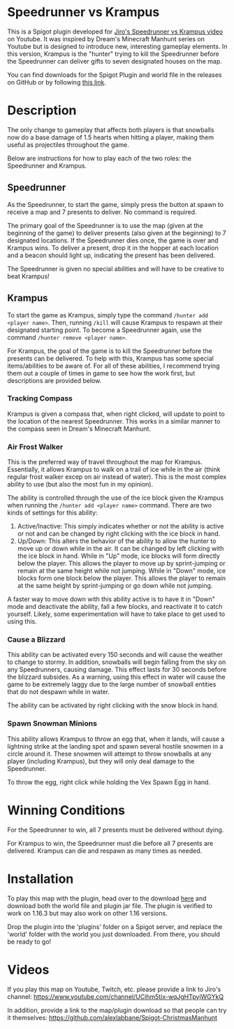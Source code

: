 # Speedrunner vs Krampus

This is a Spigot plugin developed for [Jiro's Speedrunner vs Krampus video](https://www.youtube.com/channel/UCihm5tjx-wqJgHTpyjWGYkQ) on Youtube. It was inspired by Dream's Minecraft Manhunt series on Youtube but is designed to introduce new, interesting gameplay elements. In this version, Krampus is the "hunter" trying to kill the Speedrunner before the Speedrunner can deliver gifts to seven designated houses on the map.

You can find downloads for the Spigot Plugin and world file in the releases on GitHub or by following [this link](https://github.com/alexlabbane/Spigot-ChristmasManhunt/releases/tag/1.0).

# Description

The only change to gameplay that affects both players is that snowballs now do a base damage of 1.5 hearts when hitting a player, making them useful as projectiles throughout the game.

Below are instructions for how to play each of the two roles: the Speedrunner and Krampus.

## Speedrunner

As the Speedrunner, to start the game, simply press the button at spawn to receive a map and 7 presents to deliver. No command is required.

The primary goal of the Speedrunner is to use the map (given at the beginning of the game) to deliver presents (also given at the beginning) to 7 designated locations. If the Speedrunner dies once, the game is over and Krampus wins. To deliver a present, drop it in the hopper at each location and a beacon should light up, indicating the present has been delivered.

The Speedrunner is given no special abilities and will have to be creative to beat Krampus!

## Krampus

To start the game as Krampus, simply type the command `/hunter add <player name>`. Then, running `/kill` will cause Krampus to respawn at their designated starting point. To become a Speedrunner again, use the command `/hunter remove <player name>`.

For Krampus, the goal of the game is to kill the Speedrunner before the presents can be delivered. To help with this, Krampus has some special items/abilities to be aware of. For all of these abilities, I recommend trying them out a couple of times in game to see how the work first, but descriptions are provided below.

### Tracking Compass

Krampus is given a compass that, when right clicked, will update to point to the location of the nearest Speedrunner. This works in a similar manner to the compass seen in Dream's Minecraft Manhunt.

### Air Frost Walker

This is the preferred way of travel throughout the map for Krampus. Essentially, it allows Krampus to walk on a trail of ice while in the air (think regular frost walker excep on air instead of water). This is the most complex ability to use (but also the most fun in my opinion).

The ability is controlled through the use of the ice block given the Krampus when running the `/hunter add <player name>` command. There are two kinds of settings for this ability:

1) Active/Inactive: This simply indicates whether or not the ability is active or not and can be changed by right clicking with the ice block in hand.
2) Up/Down: This alters the behavior of the ability to allow the hunter to move up or down while in the air. It can be changed by left clicking with the ice block in hand.
While in "Up" mode, ice blocks will form directly below the player. This allows the player to move up by sprint-jumping or remain at the same height while not jumping. While in "Down" mode, ice blocks form one block below the player. This allows the player to remain at the same height by sprint-jumping or go down while not jumping.

A faster way to move down with this ability active is to have it in "Down" mode and deactivate the ability, fall a few blocks, and reactivate it to catch yourself. Likely, some experimentation will have to take place to get used to using this.

### Cause a Blizzard

This ability can be activated every 150 seconds and will cause the weather to change to stormy. In addition, snowballs will begin falling from the sky on any Speedrunners, causing damage. This effect lasts for 30 seconds before the blizzard subsides. As a warning, using this effect in water will cause the game to be extremely laggy due to the large number of snowball entities that do not despawn while in water.

The ability can be activated by right clicking with the snow block in hand.

### Spawn Snowman Minions

This ability allows Krampus to throw an egg that, when it lands, will cause a lightning strike at the landing spot and spawn several hostile snowmen in a circle around it. These snowmen will attempt to throw snowballs at any player (including Krampus), but they will only deal damage to the Speedrunner.

To throw the egg, right click while holding the Vex Spawn Egg in hand.

# Winning Conditions

For the Speedrunner to win, all 7 presents must be delivered without dying.

For Krampus to win, the Speedrunner must die before all 7 presents are delivered. Krampus can die and respawn as many times as needed.

# Installation

To play this map with the plugin, head over to the download [here](https://github.com/alexlabbane/Spigot-ChristmasManhunt/releases/tag/1.0) and download both the world file and plugin jar file. The plugin is verified to work on 1.16.3 but may also work on other 1.16 versions.

Drop the plugin into the 'plugins' folder on a Spigot server, and replace the 'world' folder with the world you just downloaded. From there, you should be ready to go!

# Videos

If you play this map on Youtube, Twitch, etc. please provide a link to Jiro's channel: https://www.youtube.com/channel/UCihm5tjx-wqJgHTpyjWGYkQ

In addition, provide a link to the map/plugin download so that people can try it themselves: https://github.com/alexlabbane/Spigot-ChristmasManhunt
